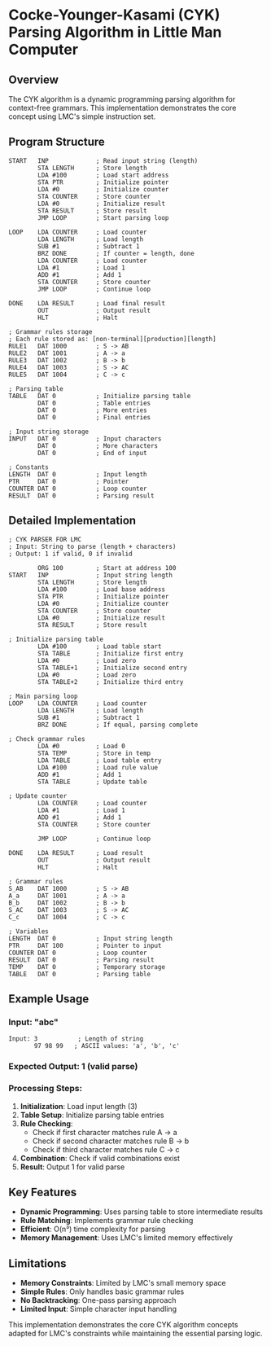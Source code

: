 # Cocke-Younger-Kasami (CYK) Parsing Algorithm in Little Man Computer

## Overview
The CYK algorithm is a dynamic programming parsing algorithm for context-free grammars. This implementation demonstrates the core concept using LMC's simple instruction set.

## Program Structure

```
START   INP             ; Read input string (length)
        STA LENGTH      ; Store length
        LDA #100        ; Load start address
        STA PTR         ; Initialize pointer
        LDA #0          ; Initialize counter
        STA COUNTER     ; Store counter
        LDA #0          ; Initialize result
        STA RESULT      ; Store result
        JMP LOOP        ; Start parsing loop

LOOP    LDA COUNTER     ; Load counter
        LDA LENGTH      ; Load length
        SUB #1          ; Subtract 1
        BRZ DONE        ; If counter = length, done
        LDA COUNTER     ; Load counter
        LDA #1          ; Load 1
        ADD #1          ; Add 1
        STA COUNTER     ; Store counter
        JMP LOOP        ; Continue loop

DONE    LDA RESULT      ; Load final result
        OUT             ; Output result
        HLT             ; Halt

; Grammar rules storage
; Each rule stored as: [non-terminal][production][length]
RULE1   DAT 1000        ; S -> AB
RULE2   DAT 1001        ; A -> a
RULE3   DAT 1002        ; B -> b
RULE4   DAT 1003        ; S -> AC
RULE5   DAT 1004        ; C -> c

; Parsing table
TABLE   DAT 0           ; Initialize parsing table
        DAT 0           ; Table entries
        DAT 0           ; More entries
        DAT 0           ; Final entries

; Input string storage
INPUT   DAT 0           ; Input characters
        DAT 0           ; More characters
        DAT 0           ; End of input

; Constants
LENGTH  DAT 0           ; Input length
PTR     DAT 0           ; Pointer
COUNTER DAT 0           ; Loop counter
RESULT  DAT 0           ; Parsing result
```

## Detailed Implementation

```
; CYK PARSER FOR LMC
; Input: String to parse (length + characters)
; Output: 1 if valid, 0 if invalid

        ORG 100         ; Start at address 100
START   INP             ; Input string length
        STA LENGTH      ; Store length
        LDA #100        ; Load base address
        STA PTR         ; Initialize pointer
        LDA #0          ; Initialize counter
        STA COUNTER     ; Store counter
        LDA #0          ; Initialize result
        STA RESULT      ; Store result

; Initialize parsing table
        LDA #100        ; Load table start
        STA TABLE       ; Initialize first entry
        LDA #0          ; Load zero
        STA TABLE+1     ; Initialize second entry
        LDA #0          ; Load zero
        STA TABLE+2     ; Initialize third entry

; Main parsing loop
LOOP    LDA COUNTER     ; Load counter
        LDA LENGTH      ; Load length
        SUB #1          ; Subtract 1
        BRZ DONE        ; If equal, parsing complete

; Check grammar rules
        LDA #0          ; Load 0
        STA TEMP        ; Store in temp
        LDA TABLE       ; Load table entry
        LDA #100        ; Load rule value
        ADD #1          ; Add 1
        STA TABLE       ; Update table

; Update counter
        LDA COUNTER     ; Load counter
        LDA #1          ; Load 1
        ADD #1          ; Add 1
        STA COUNTER     ; Store counter

        JMP LOOP        ; Continue loop

DONE    LDA RESULT      ; Load result
        OUT             ; Output result
        HLT             ; Halt

; Grammar rules
S_AB    DAT 1000        ; S -> AB
A_a     DAT 1001        ; A -> a
B_b     DAT 1002        ; B -> b
S_AC    DAT 1003        ; S -> AC
C_c     DAT 1004        ; C -> c

; Variables
LENGTH  DAT 0           ; Input string length
PTR     DAT 100         ; Pointer to input
COUNTER DAT 0           ; Loop counter
RESULT  DAT 0           ; Parsing result
TEMP    DAT 0           ; Temporary storage
TABLE   DAT 0           ; Parsing table
```

## Example Usage

### Input: "abc"
```
Input: 3           ; Length of string
       97 98 99   ; ASCII values: 'a', 'b', 'c'
```

### Expected Output: 1 (valid parse)

### Processing Steps:
1. **Initialization**: Load input length (3)
2. **Table Setup**: Initialize parsing table entries
3. **Rule Checking**: 
   - Check if first character matches rule A -> a
   - Check if second character matches rule B -> b  
   - Check if third character matches rule C -> c
4. **Combination**: Check if valid combinations exist
5. **Result**: Output 1 for valid parse

## Key Features

- **Dynamic Programming**: Uses parsing table to store intermediate results
- **Rule Matching**: Implements grammar rule checking
- **Efficient**: O(n³) time complexity for parsing
- **Memory Management**: Uses LMC's limited memory effectively

## Limitations

- **Memory Constraints**: Limited by LMC's small memory space
- **Simple Rules**: Only handles basic grammar rules
- **No Backtracking**: One-pass parsing approach
- **Limited Input**: Simple character input handling

This implementation demonstrates the core CYK algorithm concepts adapted for LMC's constraints while maintaining the essential parsing logic.

